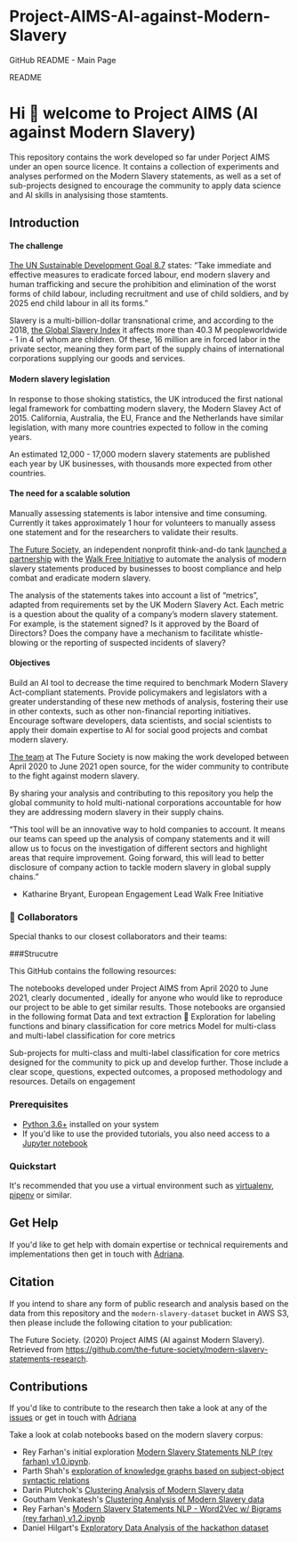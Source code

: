 # Project-AIMS-AI-against-Modern-Slavery
GitHub README - Main Page


README 

# Hi 👋  welcome to Project AIMS (AI against Modern Slavery) 

This repository contains the work developed so far under Porject AIMS under an open source licence. It contains a collection of experiments and analyses performed on the Modern Slavery statements, as well as a set of sub-projects designed to encourage the community to apply data science and AI skills in analysising those stamtents. 


## Introduction

#### The challenge
[The UN Sustainable Development Goal 8.7](https://sustainabledevelopment.un.org/sdg8) states:
“Take immediate and effective measures to eradicate forced labour, end modern slavery and human trafficking and secure the prohibition and elimination of the worst forms of child labour, including recruitment and use of child soldiers, and by 2025 end child labour in all its forms.”

Slavery is a multi-billion-dollar transnational crime, and according to the 2018, [the Global Slavery Index](https://www.globalslaveryindex.org/2018/findings/highlights/) it affects more than 40.3 M peopleworldwide - 1 in 4 of whom are children. Of these, 16 million are in forced labor in the private sector, meaning they form part of the supply chains of international corporations supplying our goods and services.

#### Modern slavery legislation

In response to those shoking statistics, the UK introduced the first national legal framework for combatting modern slavery, the Modern Slavey Act of 2015. California, Australia, the EU, France and the Netherlands have similar legislation, with many more countries expected to follow in the coming years. 

An estimated 12,000 - 17,000 modern slavery statements are published each year by UK businesses, with thousands more expected from other countries.

#### The need for a scalable solution

Manually assessing statements is labor intensive and time consuming. Currently it takes approximately 1 hour for volunteers to manually assess one statement and for the researchers to validate their results.

[The Future Society](https://thefuturesociety.org/), an independent nonprofit think-and-do tank [launched a partnership](https://thefuturesociety.org/2020/06/23/project-aims-artificial-intelligence-against-modern-slavery/) with the [Walk Free Initiative](https://www.minderoo.org/walk-free/) to automate the analysis of modern slavery statements produced by businesses to boost compliance and help combat and eradicate modern slavery. 

The analysis of the statements takes into account a list of “metrics”, adapted from requirements set by the UK Modern Slavery Act. Each metric is a question about the quality of a company’s modern slavery statement. For example, is the statement signed? Is it approved by the Board of Directors? Does the company have a mechanism to facilitate whistle-blowing or the reporting of suspected incidents of slavery?



#### Objectives

Build an AI tool to decrease the time required to benchmark Modern Slavery Act-compliant statements.
Provide policymakers and legislators with a greater understanding of these new methods of analysis, fostering their use in other contexts, such as other non-financial reporting initiatives.
Encourage software developers, data scientists, and social scientists to apply their domain expertise to AI for social good projects and combat modern slavery.



[The team](https://thefuturesociety.org/our-team/) at The Future Society is now making the work developed between April 2020 to June 2021 open source, for the wider community to contribute to the fight against modern slavery.

By sharing your analysis and contributing to this repository you help the global community to hold multi-national corporations accountable for how they are addressing modern slavery in their supply chains. 

“This tool will be an innovative way to hold companies to account. It means our teams can speed up the analysis of company statements and it will allow us to focus on the investigation of different sectors and highlight areas that require improvement. Going forward, this will lead to better disclosure of company action to tackle modern slavery in global supply chains.” 

- Katharine Bryant,
European Engagement Lead
Walk Free Initiative 






### 🤝 Collaborators

Special thanks to our closest collaborators and their teams: 


    


###Strucutre

This GitHub contains the following resources: 

The notebooks developed under Project AIMS from April 2020 to June 2021, clearly documented , ideally for anyone who would like to reproduce our project to be able to get similar results. Those notebooks are organsied in the following format
Data and text extraction
🔭 Exploration for labeling functions and binary classification for core metrics
Model for multi-class and multi-label classification for core metrics 

Sub-projects for multi-class and multi-label classification for core metrics designed for the community to pick up and develop further. Those include a clear scope, questions, expected outcomes, a proposed methodology and resources.
Details on engagement 



### Prerequisites

- [Python 3.6+](https://www.python.org/downloads/release/python-3611/) installed on your system
- If you'd like to use the provided tutorials, you also need access to a [Jupyter notebook](https://jupyter.org/install.html)

### Quickstart

It's recommended that you use a virtual environment such as [virtualenv](https://virtualenv.pypa.io/en/latest/), [pipenv](https://pipenv-fork.readthedocs.io/en/latest/) or similar.




## Get Help
If you'd like to get help with domain expertise or technical requirements and implementations then get in touch with [Adriana](mailto:adriana.bora@thefuturesociety.org).


## Citation

If you intend to share any form of public research and analysis based on the data from this repository and the `modern-slavery-dataset` bucket in AWS S3, then please include the following citation to your publication:


The Future Society. (2020) Project AIMS (AI against Modern Slavery). Retrieved from https://github.com/the-future-society/modern-slavery-statements-research.


## Contributions

If you'd like to contribute to the research then take a look at any of the [issues](https://github.com/the-future-society/modern-slavery-statements-research/issues) or get in touch with [Adriana](mailto:adriana.bora@thefuturesociety.org)


Take a look at colab notebooks based on the modern slavery corpus:

- Rey Farhan's initial exploration [Modern Slavery Statements NLP (rey farhan) v1.0.ipynb](https://colab.research.google.com/drive/1Xk3TZ-30CfNmUxxiDRrWh9S3nR74pZlj?usp=sharing).
- Parth Shah's [exploration of knowledge graphs based on subject-object syntactic relations](https://colab.research.google.com/drive/1Nig3YyHy8MEx5a1gmw_Hj95uYDAO30DV?usp=sharing)
- Darin Plutchok's [Clustering Analysis of Modern Slavery data](https://colab.research.google.com/drive/1J1m1Yoy93d5nyfEHCVcBGv-fFH7l9sfG?usp=sharing)
- Goutham Venkatesh's  [Clustering Analysis of Modern Slavery data](https://colab.research.google.com/drive/1bkM7WEe0_nPCCUCnvDC05g9xxGNtbcmM?usp=sharing)
- Rey Farhan's [Modern Slavery Statements NLP - Word2Vec w/ Bigrams (rey farhan) v1.2.ipynb](https://colab.research.google.com/drive/1S0EM1LFJ0KppuENMxiALe7ZikYjNhTLP#scrollTo=aWUYZx9KZbKL)
- Daniel Hilgart's [Exploratory Data Analysis of the hackathon dataset](https://github.com/the-future-society/modern-slavery-statements-research/blob/master/notebooks/EDA.ipynb)


